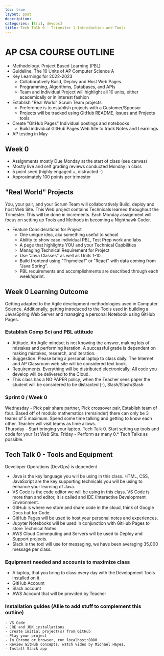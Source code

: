 ```yaml
---
toc: true
layout: post
description: 
categories: [tri1, devops]
title: Tech Talk 0 - Trimester 1 Introduction and Tools
---
```


# AP CSA COURSE OUTLINE
- Methodology.  Project Based Learning (PBL)
- Guideline. The 10 Units of AP Computer Science A
- Key Learnings for 2022-2023
    - Collaboratively Build, Deploy and Host Web Pages
    - Programming, Algorithms, Databases, and APIs
    - Team and Individual Project will highlight all 10 units, either academically or in interest fashion
- Establish "Real World” Scrum Team projects
    - Preference is to establish projects with a Customer/Sponsor
    - Projects will be tracked using GitHub README, Issues and Projects tools
- Create "GitHub Pages" Individual postings and notebooks
    - Build individual GitHub Pages Web Site to track Notes and Learnings
- AP testing in May

## Week 0
- Assignments mostly Due Monday at the start of class (see canvas)
- Mostly live and self grading reviews conducted Monday in class
- 5 point seed (highly engaged +, distracted -)
- Approximately 100 points per trimester

## "Real World" Projects
You, your pair, and your Scrum Team will collaboratively Build, deploy and host Web Site.  This Web project contains Technicals learned throughout the Trimester.  This will be done in increments.  Each Monday assignment will focus on setting up Tools and Methods in becoming a Nighthawk Coder.

- Feature Considerations for Project
    - One unique idea, aka something useful to school
    - Ability to show case individual PBL, Test Prep work and labs
    - A page that highlights YOU and your Technical Capbilities
    - Managing Technical Requirement for Project
    - Use "Java Classes" as well as Units 1-10.
    - Build frontend using "Thymeleaf" or "React" with data coming from "Java Spring".
    - PBL requirements and accomplishments are described through each week/sprint.

## Week 0 Learning Outcome
Getting adapted to the Agile development methodologies used in Computer Science.  Additionally, getting introduced to the Tools used in building a Java/Spring Web Server and managing a personal Notebook using GitHub Pages.

### Establish Comp Sci and PBL attitude
- Attitude.  An Agile mindset is not knowing the answer, making lots of mistakes and performing iteration.  A successful grade is dependent on making mistakes, research, and iteration.
- Suggestion. Please bring a personal laptop to class daily.  The Internet and AP Classroom web site will  be considered text book.  
- Requirements. Everything will be distributed electronically.  All code you develop will be delivered to the Cloud.  
- This class has a NO PAPER policy, when the Teacher sees paper the student will be considered to be distracted (-), Slash/Slash/Slash

### Sprint 0 / Week 0
Wednesday - Pick pair share partner, Pick crossover pair, Establish team of four.  Based off of modulo mathematics (remainder) there can only be 3 teams of 5 maximum.   Spend some time talking and getting to know each other.  Teacher will visit teams as time allows.  
Thursday - Start bringing your laptop.  Tech Talk 0.  Start setting up tools and code for your 1st Web Site.
Friday - Perform as many 0.* Tech Talks as possible.

## Tech Talk 0 - Tools and Equipment
Developer Operations (DevOps) is dependent 
- Java is the key language you will be using in this class.  HTML, CSS, JavaScript are the key supporting technicals you will be using to enhance your learning of Java. 
- VS Code is the code editor we will be using in this class.  VS Code is more than and editor, it is called and IDE (Interactive Development Environment. 
- GitHub is where we store and share code in the cloud, think of Google Docs but for Code. 
- GitHub Pages will be used to host your personal notes and experiences.
- Jupyter Notebooks will be used in conjunction with GitHub Pages to store Technical Notes.
- AWS Cloud Commputing and Servers will be used to Deploy and Support projects.
- Slack is the tool will use for messaging, we have been averaging 35,000 message per class.

### Equipment needed and accounts to maximize class
- A laptop, that you bring to class every day with the Development Tools installed on it.
- GitHub Account
- Slack account
- AWS Account that will be provided by Teacher

### Installation guides (Allie to add stuff to complement this outline)
    - VS Code 
    - JRE and JDK installations
    - Create initial project(s) from GitHub
    - Play your project
    - In Chrome or browser, run localhost:8080
    - Review GitHub concepts, watch video by Michael Hayes.
    - Install Slack app